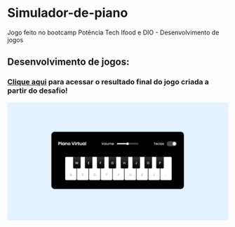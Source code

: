 
# Simulador-de-piano

Jogo feito no bootcamp Potência Tech Ifood e DIO - Desenvolvimento de jogos

## Desenvolvimento de jogos:
### [Clique aqui](https://jogo-da-memoria-pink.netlify.app/) para acessar o resultado final do jogo criada a partir do desafio!

![image](preview.jpg)